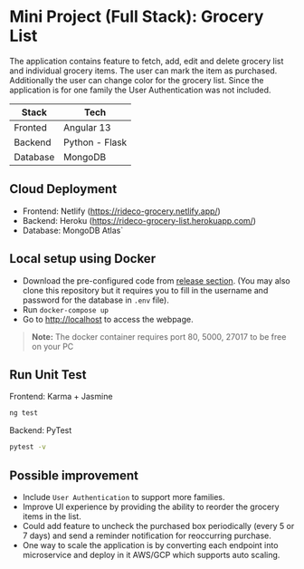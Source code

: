 # Mini Project (Full Stack): Grocery List

The application contains feature to fetch, add, edit and delete grocery list and individual grocery items. The user can mark the item as purchased. Additionally the user can change color for the grocery list. Since the application is for one family the User Authentication was not included.

| Stack | Tech |
|---|---|
| Fronted  |  Angular 13  |
| Backend |    Python - Flask   |
| Database | MongoDB |

## Cloud Deployment

* Frontend: Netlify (<https://rideco-grocery.netlify.app/>)
* Backend: Heroku (<https://rideco-grocery-list.herokuapp.com/>)
* Database: MongoDB Atlas`

## Local setup using Docker

* Download the pre-configured code from [release section](https://github.com/AkhileshMuthusamy/grocery-list/releases/download/Zip/Take_home_task_Akhilesh_Muthusamy.zip). (You may also clone this repository but it requires you to fill in the username and password for the database in `.env` file).
* Run `docker-compose up`
* Go to <http://localhost> to access the webpage.

> **Note:** The docker container requires port 80, 5000, 27017 to be free on your PC

## Run Unit Test

Frontend: Karma + Jasmine

```sh
ng test
```

Backend: PyTest

```sh
pytest -v
```

## Possible improvement

* Include `User Authentication` to support more families.
* Improve UI experience by providing the ability to reorder the grocery items in the list.
* Could add feature to uncheck the purchased box periodically (every 5 or 7 days) and send a reminder notification for reoccurring purchase.
* One way to scale the application is by converting each endpoint into microservice and deploy in it AWS/GCP which supports auto scaling.
